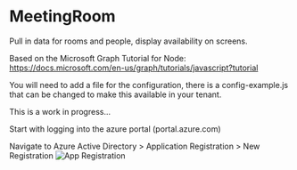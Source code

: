 # MeetingRoom

Pull in data for rooms and people, display availability on screens.

Based on the Microsoft Graph Tutorial for Node:
https://docs.microsoft.com/en-us/graph/tutorials/javascript?tutorial

You will need to add a file for the configuration, there is a config-example.js that can be changed to make this available in your tenant.

This is a work in progress...

Start with logging into the azure portal (portal.azure.com)

Navigate to Azure Active Directory > Application Registration > New Registration
![App Registration](images/AppRegistrations.png)

